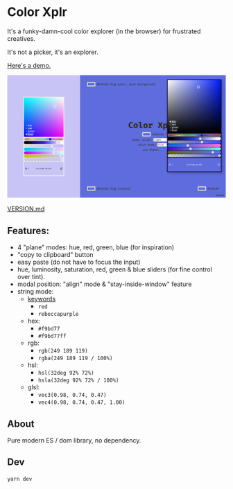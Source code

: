 # Color Xplr
It's a funky-damn-cool color explorer (in the browser) for frustrated creatives. 

It's not a picker, it's an explorer.

[Here's a demo.](https://jniac.github.io/color-xplr/test/vanilla/)

<a href="https://jniac.github.io/color-xplr/test/vanilla/">
  <img width="640" src="extras/screen-2.png">
</a>

[VERSION.md](./VERSION.md)

## Features:
- 4 "plane" modes: hue, red, green, blue (for inspiration)
- "copy to clipboard" button
- easy paste (do not have to focus the input)
- hue, luminosity, saturation, red, green & blue sliders (for fine control over tint).
- modal position: "align" mode & "stay-inside-window" feature
- string mode: 
  - [keywords](https://developer.mozilla.org/en-US/docs/Web/CSS/named-color)
    - `red`
    - `rebeccapurple`
  - hex: 
    - `#f9bd77`
    - `#f9bd77ff`
  - rgb: 
    - `rgb(249 189 119)`
    - `rgba(249 189 119 / 100%)`
  - hsl: 
    - `hsl(32deg 92% 72%)`
    - `hsla(32deg 92% 72% / 100%)`
  - glsl: 
    - `vec3(0.98, 0.74, 0.47)`
    - `vec4(0.98, 0.74, 0.47, 1.00)`

## About

Pure modern ES / dom library, no dependency.

## Dev
```
yarn dev
```
